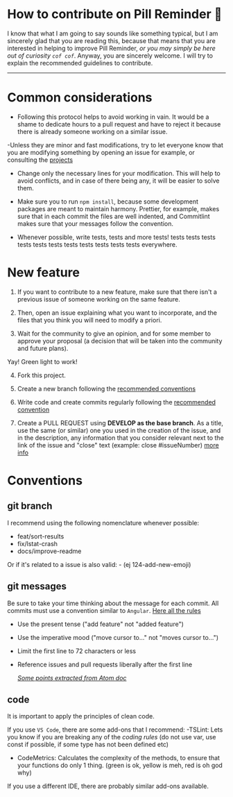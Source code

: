 # How to contribute on Pill Reminder 🎉

I know that what I am going to say sounds like something typical, but I am sincerely glad that you are reading this, because that means that you are interested in helping to improve Pill Reminder, _or you may simply be here out of curiosity `cof cof`_.
Anyway, you are sincerely welcome. I will try to explain the recommended guidelines to contribute.

---

# Common considerations

- Following this protocol helps to avoid working in vain. It would be a shame to dedicate hours to a pull request and have to reject it because there is already someone working on a similar issue.


-Unless they are minor and fast modifications, try to let everyone know that you are modifying something by opening an issue for example, or consulting the [projects](https://github.com/voidcosmos/npkill/projects)


- Change only the necessary lines for your modification. This will help to avoid conflicts, and in case of there being any, it will be easier to solve them.

- Make sure you to run `npm install`, because some development packages are meant to maintain harmony. Prettier, for example, makes sure that in each commit the files are well indented, and Commitlint makes sure that your messages follow the convention.

- Whenever possible, write tests, tests and more tests! tests tests tests tests tests tests tests tests tests tests tests everywhere.

# New feature

1. If you want to contribute to a new feature, make sure that there isn't a previous issue of someone working on the same feature.

2. Then, open an issue explaining what you want to incorporate, and the files that you think you will need to modify a priori.

3. Wait for the community to give an opinion, and for some member to approve your proposal (a decision that will be taken into the community and future plans).

Yay! Green light to work!

4. Fork this project.

5. Create a new branch following the [recommended conventions]()

6. Write code and create commits regularly following the [recommended convention]()

7. Create a PULL REQUEST using **DEVELOP as the base branch**.
   As a title, use the same (or similar) one you used in the creation of the issue, and in the description, any information that you consider relevant next to the link of the issue and "close" text (example: close #issueNumber) [more info](https://help.github.com/en/articles/closing-issues-using-keywords)

# Conventions

## git branch

I recommend using the following nomenclature whenever possible:

- feat/sort-results
- fix/lstat-crash
- docs/improve-readme

Or if it's related to a issue is also valid: <issueId>-<description-of-change> (ej 124-add-new-emoji)

## git messages

Be sure to take your time thinking about the message for each commit.
All commits must use a convention similar to `Angular`. [Here all the rules](https://github.com/conventional-changelog/commitlint/tree/master/%40commitlint/config-conventional#type-enum)

- Use the present tense ("add feature" not "added feature")
- Use the imperative mood ("move cursor to..." not "moves cursor to...")
- Limit the first line to 72 characters or less
- Reference issues and pull requests liberally after the first line

  _[Some points extracted from Atom doc](https://github.com/atom/atom/blob/master/CONTRIBUTING.md#git-commit-messages)_

## code

It is important to apply the principles of clean code.

If you use `VS Code`, there are some add-ons that I recommend:
-TSLint: Lets you know if you are breaking any of the _coding rules_ (do not use var, use const if possible, if some type has not been defined etc)

- CodeMetrics: Calculates the complexity of the methods, to ensure that your functions do only 1 thing. (green is ok, yellow is meh, red is oh god why)

If you use a different IDE, there are probably similar add-ons available.
